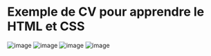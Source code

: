 # Exemple de CV pour apprendre le HTML et CSS
![image](https://user-images.githubusercontent.com/73278758/148207382-85e1fdb5-36b1-4e54-a2d4-fd6181d7e0ec.png)
![image](https://user-images.githubusercontent.com/73278758/148207413-c0bb3a6b-c126-41e4-b9e0-f033e92deec9.png)
![image](https://user-images.githubusercontent.com/73278758/148207427-18612c9f-e90b-4a72-b052-67d80c8bade9.png)
![image](https://user-images.githubusercontent.com/73278758/148207523-f9431696-f432-4d5f-b30a-1ca9dd183968.png)
